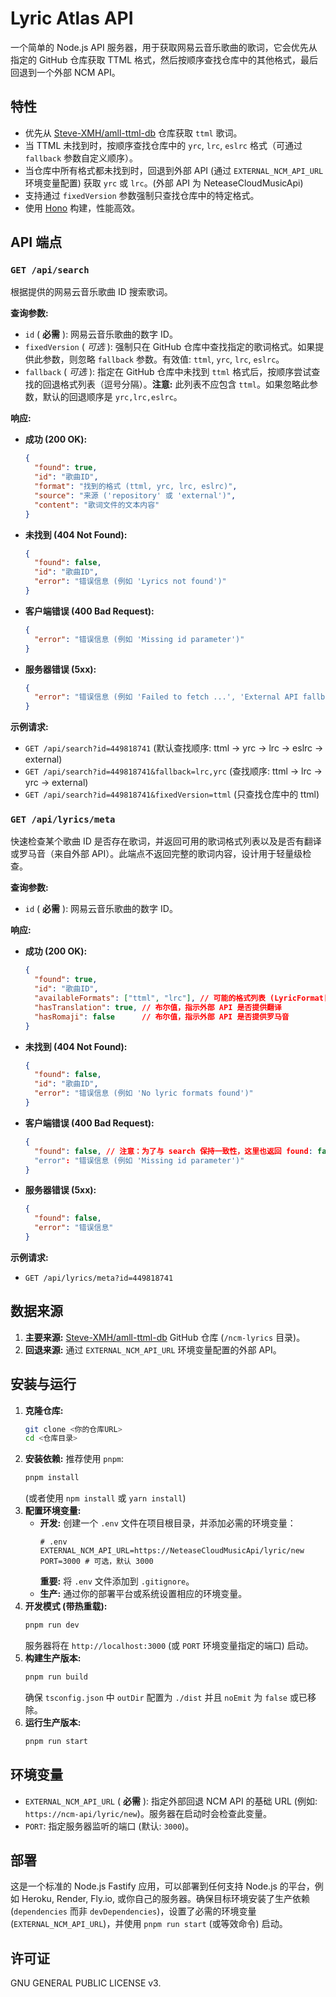 # Lyric Atlas API

一个简单的 Node.js API 服务器，用于获取网易云音乐歌曲的歌词，它会优先从指定的 GitHub 仓库获取 TTML 格式，然后按顺序查找仓库中的其他格式，最后回退到一个外部 NCM API。

## 特性

*   优先从 [Steve-XMH/amll-ttml-db](https://github.com/Steve-XMH/amll-ttml-db) 仓库获取 `ttml` 歌词。
*   当 TTML 未找到时，按顺序查找仓库中的 `yrc`, `lrc`, `eslrc` 格式（可通过 `fallback` 参数自定义顺序）。
*   当仓库中所有格式都未找到时，回退到外部 API (通过 `EXTERNAL_NCM_API_URL` 环境变量配置) 获取 `yrc` 或 `lrc`。(外部 API 为 NeteaseCloudMusicApi)
*   支持通过 `fixedVersion` 参数强制只查找仓库中的特定格式。
*   使用 [Hono](https://www.hono.dev/) 构建，性能高效。

## API 端点

### `GET /api/search`

根据提供的网易云音乐歌曲 ID 搜索歌词。

**查询参数:**

*   `id` ( **必需** ): 网易云音乐歌曲的数字 ID。
*   `fixedVersion` ( *可选* ): 强制只在 GitHub 仓库中查找指定的歌词格式。如果提供此参数，则忽略 `fallback` 参数。有效值: `ttml`, `yrc`, `lrc`, `eslrc`。
*   `fallback` ( *可选* ): 指定在 GitHub 仓库中未找到 `ttml` 格式后，按顺序尝试查找的回退格式列表（逗号分隔）。**注意:** 此列表不应包含 `ttml`。如果忽略此参数，默认的回退顺序是 `yrc,lrc,eslrc`。

**响应:**

*   **成功 (200 OK):**
    ```json
    {
      "found": true,
      "id": "歌曲ID",
      "format": "找到的格式 (ttml, yrc, lrc, eslrc)",
      "source": "来源 ('repository' 或 'external')",
      "content": "歌词文件的文本内容"
    }
    ```
*   **未找到 (404 Not Found):**
    ```json
    {
      "found": false,
      "id": "歌曲ID",
      "error": "错误信息 (例如 'Lyrics not found')"
    }
    ```
*   **客户端错误 (400 Bad Request):**
    ```json
    {
      "error": "错误信息 (例如 'Missing id parameter')"
    }
    ```
*   **服务器错误 (5xx):**
    ```json
    {
      "error": "错误信息 (例如 'Failed to fetch ...', 'External API fallback failed ...')"
    }
    ```

**示例请求:**

*   `GET /api/search?id=449818741` (默认查找顺序: ttml -> yrc -> lrc -> eslrc -> external)
*   `GET /api/search?id=449818741&fallback=lrc,yrc` (查找顺序: ttml -> lrc -> yrc -> external)
*   `GET /api/search?id=449818741&fixedVersion=ttml` (只查找仓库中的 ttml)

### `GET /api/lyrics/meta`

快速检查某个歌曲 ID 是否存在歌词，并返回可用的歌词格式列表以及是否有翻译或罗马音（来自外部 API）。此端点不返回完整的歌词内容，设计用于轻量级检查。

**查询参数:**

*   `id` ( **必需** ): 网易云音乐歌曲的数字 ID。

**响应:**

*   **成功 (200 OK):**
    ```json
    {
      "found": true,
      "id": "歌曲ID",
      "availableFormats": ["ttml", "lrc"], // 可能的格式列表 (LyricFormat[])
      "hasTranslation": true, // 布尔值，指示外部 API 是否提供翻译
      "hasRomaji": false      // 布尔值，指示外部 API 是否提供罗马音
    }
    ```
*   **未找到 (404 Not Found):**
    ```json
    {
      "found": false,
      "id": "歌曲ID",
      "error": "错误信息 (例如 'No lyric formats found')"
    }
    ```
*   **客户端错误 (400 Bad Request):**
    ```json
    {
      "found": false, // 注意：为了与 search 保持一致性，这里也返回 found: false
      "error": "错误信息 (例如 'Missing id parameter')"
    }
    ```
*   **服务器错误 (5xx):**
    ```json
    {
      "found": false,
      "error": "错误信息"
    }
    ```

**示例请求:**

*   `GET /api/lyrics/meta?id=449818741`

## 数据来源

1.  **主要来源:** [Steve-XMH/amll-ttml-db](https://github.com/Steve-XMH/amll-ttml-db) GitHub 仓库 (`/ncm-lyrics` 目录)。
2.  **回退来源:** 通过 `EXTERNAL_NCM_API_URL` 环境变量配置的外部 API。

## 安装与运行

1.  **克隆仓库:**
    ```bash
    git clone <你的仓库URL>
    cd <仓库目录>
    ```
2.  **安装依赖:** 推荐使用 `pnpm`:
    ```bash
    pnpm install
    ```
    (或者使用 `npm install` 或 `yarn install`)
3.  **配置环境变量:**
    *   **开发:** 创建一个 `.env` 文件在项目根目录，并添加必需的环境变量：
        ```dotenv
        # .env
        EXTERNAL_NCM_API_URL=https://NeteaseCloudMusicApi/lyric/new
        PORT=3000 # 可选，默认 3000
        ```
        **重要:** 将 `.env` 文件添加到 `.gitignore`。
    *   **生产:** 通过你的部署平台或系统设置相应的环境变量。
4.  **开发模式 (带热重载):**
    ```bash
    pnpm run dev
    ```
    服务器将在 `http://localhost:3000` (或 `PORT` 环境变量指定的端口) 启动。
5.  **构建生产版本:**
    ```bash
    pnpm run build
    ```
    确保 `tsconfig.json` 中 `outDir` 配置为 `./dist` 并且 `noEmit` 为 `false` 或已移除。
6.  **运行生产版本:**
    ```bash
    pnpm run start
    ```

## 环境变量

*   `EXTERNAL_NCM_API_URL` ( **必需** ): 指定外部回退 NCM API 的基础 URL (例如: `https://ncm-api/lyric/new`)。服务器在启动时会检查此变量。
*   `PORT`: 指定服务器监听的端口 (默认: `3000`)。

## 部署

这是一个标准的 Node.js Fastify 应用，可以部署到任何支持 Node.js 的平台，例如 Heroku, Render, Fly.io, 或你自己的服务器。确保目标环境安装了生产依赖 (`dependencies` 而非 `devDependencies`)，设置了必需的环境变量 (`EXTERNAL_NCM_API_URL`)，并使用 `pnpm run start` (或等效命令) 启动。

## 许可证

GNU GENERAL PUBLIC LICENSE v3.